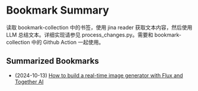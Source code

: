 # Bookmark Summary 
读取 bookmark-collection 中的书签，使用 jina reader 获取文本内容，然后使用 LLM 总结文本。详细实现请参见 process_changes.py。需要和 bookmark-collection 中的 Github Action 一起使用。
    
## Summarized Bookmarks
- (2024-10-13) [How to build a real-time image generator with Flux and Together AI](2024/10/2024-10-13-how-to-build-a-real-time-image-generator-with-flux-and-together-ai.md)
